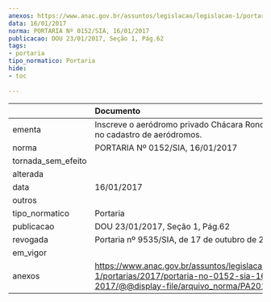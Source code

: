```yaml
---
anexos: https://www.anac.gov.br/assuntos/legislacao/legislacao-1/portarias/2017/portaria-no-0152-sia-16-01-2017/@@display-file/arquivo_norma/PA2017-0152.pdf
data: 16/01/2017
norma: PORTARIA Nº 0152/SIA, 16/01/2017
publicacao: DOU 23/01/2017, Seção 1, Pág.62
tags:
- portaria
tipo_normatico: Portaria
hide: 
- toc 
 
---
```


|                    | Documento                                                                                                                                            |
|:-------------------|:-----------------------------------------------------------------------------------------------------------------------------------------------------|
| ementa             | Inscreve o aeródromo privado Chácara Rondoagro (RO) no cadastro de aeródromos.                                                                       |
| norma              | PORTARIA Nº 0152/SIA, 16/01/2017                                                                                                                     |
| tornada_sem_efeito |                                                                                                                                                      |
| alterada           |                                                                                                                                                      |
| data               | 16/01/2017                                                                                                                                           |
| outros             |                                                                                                                                                      |
| tipo_normatico     | Portaria                                                                                                                                             |
| publicacao         | DOU 23/01/2017, Seção 1, Pág.62                                                                                                                      |
| revogada           | Portaria nº 9535/SIA, de 17 de outubro de 2022.                                                                                                      |
| em_vigor           |                                                                                                                                                      |
| anexos             | https://www.anac.gov.br/assuntos/legislacao/legislacao-1/portarias/2017/portaria-no-0152-sia-16-01-2017/@@display-file/arquivo_norma/PA2017-0152.pdf |